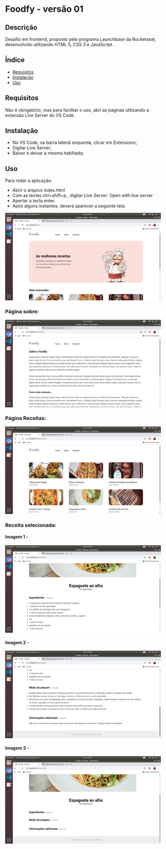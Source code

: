 # Foodfy - versão 01

## Descrição
Desafio em frontend, proposto pelo programa Launchbase da Rocketseat, desenvolvido utilizando HTML 5, CSS 3 e JavaScript. 

## Índice
- [Requisitos](#Requisitos)
- [Instalação](#Instalação)
- [Uso](#Uso)

## Requisitos
Não é obrigatório, mas para facilitar o uso, abri as paginas utilizando a extensão Live Server do VS Code. 

## Instalação
- No VS Code, na barra lateral esquerda, clicar em Extensions;
- Digitar Live Server;
- Baixar e deixar a mesma habiltada;

## Uso
Para rodar a aplicação:
- Abrir o arquivo index.html
- Com as teclas ctrl+shift+p , digitar Live Server: Open with live server
- Apertar a tecla enter.
- Após alguns instantes, deverá aparecer a seguinte tela:

<p align="center">
  <img src="./imagens/1.png" title="hover text">
</p>

### Página sobre:

<p align="center">
  <img src="./imagens/2.png" title="hover text">
</p>

### Página Receitas: 

<p align="center">
  <img src="./imagens/3.png" title="hover text">
</p>

### Receita selecionada:

#### Imagem 1 -

<p align="center">
  <img src="./imagens/4.png" title="hover text">
</p>

#### Imagem 2 -

<p align="center">
  <img src="./imagens/5.png" title="hover text">
</p>

#### Imagem 3 -

<p align="center">
  <img src="./imagens/6.png" title="hover text">
</p>

